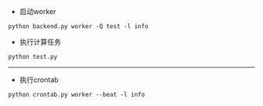 * 启动worker 

```
python backend.py worker -Q test -l info
```

* 执行计算任务

```
python test.py
```

----

* 执行crontab

```
python crontab.py worker --beat -l info
```
